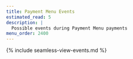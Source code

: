```yaml
---
title: Payment Menu Events
estimated_read: 5
description: |
  Possible events during Payment Menu payments
menu_order: 2400
---
```


{% include seamless-view-events.md %}
